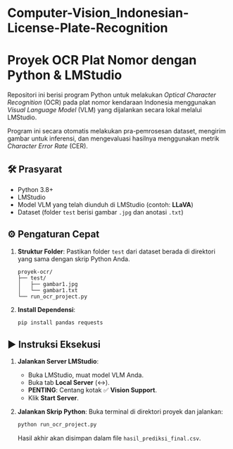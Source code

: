 # Computer-Vision_Indonesian-License-Plate-Recognition

# Proyek OCR Plat Nomor dengan Python & LMStudio

Repositori ini berisi program Python untuk melakukan *Optical Character Recognition* (OCR) pada plat nomor kendaraan Indonesia menggunakan *Visual Language Model* (VLM) yang dijalankan secara lokal melalui LMStudio.

Program ini secara otomatis melakukan pra-pemrosesan dataset, mengirim gambar untuk inferensi, dan mengevaluasi hasilnya menggunakan metrik *Character Error Rate* (CER).

## 🛠️ Prasyarat

- Python 3.8+
- LMStudio
- Model VLM yang telah diunduh di LMStudio (contoh: **LLaVA**)
- Dataset (folder `test` berisi gambar `.jpg` dan anotasi `.txt`)

## ⚙️ Pengaturan Cepat

1.  **Struktur Folder**: Pastikan folder `test` dari dataset berada di direktori yang sama dengan skrip Python Anda.
    ```
    proyek-ocr/
    ├── test/
    │   ├── gambar1.jpg
    │   └── gambar1.txt
    └── run_ocr_project.py
    ```

2.  **Install Dependensi**:
    ```bash
    pip install pandas requests
    ```

## ▶️ Instruksi Eksekusi

1.  **Jalankan Server LMStudio**:
    - Buka LMStudio, muat model VLM Anda.
    - Buka tab **Local Server** (↔️).
    - **PENTING**: Centang kotak ✅ **Vision Support**.
    - Klik **Start Server**.

2.  **Jalankan Skrip Python**:
    Buka terminal di direktori proyek dan jalankan:
    ```bash
    python run_ocr_project.py
    ```
    Hasil akhir akan disimpan dalam file `hasil_prediksi_final.csv`.

